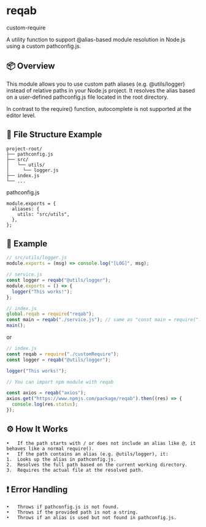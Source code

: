 # reqab

custom-require

A utility function to support @alias-based module resolution in Node.js using a custom pathconfig.js.

## 📦 Overview

This module allows you to use custom path aliases (e.g. @utils/logger) instead of relative paths in your Node.js project.
It resolves the alias based on a user-defined pathconfig.js file located in the root directory.

In contrast to the require() function, autocomplete is not supported at the editor level.

## 📁 File Structure Example

```
project-root/
├── pathconfig.js
├── src/
│   └── utils/
│     └── logger.js
├── index.js
└── ...
```

pathconfig.js

```
module.exports = {
  aliases: {
    utils: "src/utils",
  },
};
```

## 🧪 Example

```js
// src/utils/logger.js
module.exports = (msg) => console.log("[LOG]", msg);
```

```js
// service.js
const logger = reqab("@utils/logger");
module.exports = () => {
  logger("This works!");
};

// index.js
global.reqab = require("reqab");
const main = reqab("./service.js"); // same as "const main = require("./service.js");
main();
```

or

```js
// index.js
const reqab = require("./customRequire");
const logger = reqab("@utils/logger");

logger("This works!");
```

```js
// You can import npm module with reqab

const axios = reqab("axios");
axios.get("https://www.npmjs.com/package/reqab").then((res) => {
  console.log(res.status);
});
```

## ⚙️ How It Works

    •	If the path starts with / or does not include an alias like @, it behaves like a normal require().
    •	If the path contains an alias (e.g. @utils/logger), it:
    1.	Looks up the alias in pathconfig.js.
    2.	Resolves the full path based on the current working directory.
    3.	Requires the actual file at the resolved path.

## ❗ Error Handling

    •	Throws if pathconfig.js is not found.
    •	Throws if the provided path is not a string.
    •	Throws if an alias is used but not found in pathconfig.js.
